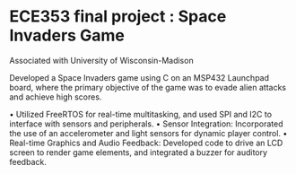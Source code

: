 # ECE353 final project : Space Invaders Game

Associated with University of Wisconsin-Madison

Developed a Space Invaders game using C on an MSP432 Launchpad board, where the primary objective of the game was to evade alien attacks and achieve high scores.

• Utilized FreeRTOS for real-time multitasking, and used SPI and I2C to interface with sensors and peripherals.
• Sensor Integration: Incorporated the use of an accelerometer and light sensors for dynamic player control.
• Real-time Graphics and Audio Feedback: Developed code to drive an LCD screen to render game elements, and integrated a buzzer for auditory feedback.
